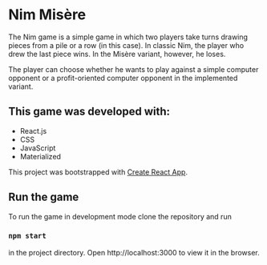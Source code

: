 # Nim Misère

The Nim game is a simple game in which two players take turns drawing pieces from a pile or a row (in this case). In classic Nim, the player who drew the last piece wins. In the Misère variant, however, he loses.

The player can choose whether he wants to play against a simple computer opponent or a profit-oriented computer opponent in the implemented variant.

## This game was developed with:

* React.js
* CSS
* JavaScript
* Materialized

This project was bootstrapped with [Create React App](https://github.com/facebook/create-react-app).

## Run the game

To run the game in development mode clone the repository and run

### `npm start`

in the project directory. Open http://localhost:3000 to view it in the browser.

